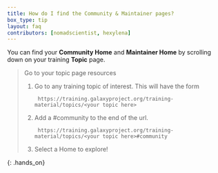 ```yaml
---
title: How do I find the Community & Maintainer pages?
box_type: tip
layout: faq
contributors: [nomadscientist, hexylena]
---
```


You can find your **Community Home** and **Maintainer Home** by scrolling down on your training **Topic** page.

> <hands-on-title>Go to your topic page resources</hands-on-title>
>
> 1. Go to any training topic of interest. This will have the form
>    ```
>     https://training.galaxyproject.org/training-material/topics/<your topic here>
>    ```
> 2. Add a #community to the end of the url.
>    ```
>     https://training.galaxyproject.org/training-material/topics/<your topic here>#community
>    ```
> 3. Select a Home to explore!
>
{: .hands_on}
